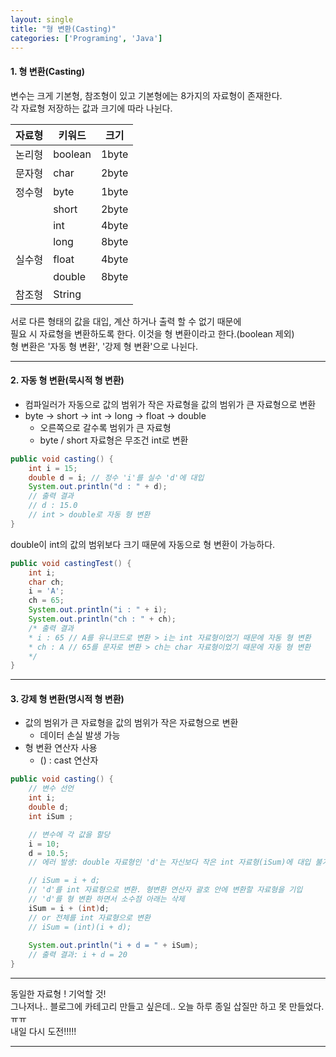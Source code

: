 ```yaml
---
layout: single
title: "형 변환(Casting)"
categories: ['Programing', 'Java']
---
```

   
#### 1. 형 변환(Casting)
변수는 크게 기본형, 참조형이 있고 기본형에는 8가지의 자료형이 존재한다.   
각 자료형 저장하는 값과 크기에 따라 나뉜다.   
   
|자료형|키워드|크기|
|------|---|---|
|논리형|boolean|1byte|
|문자형|char|2byte|
|정수형|byte|1byte|
||short|2byte|
||int|4byte|
||long|	8byte|
|실수형|float|4byte|
||double|8byte|
|참조형|String||   
   
서로 다른 형태의 값을 대입, 계산 하거나 출력 할 수 없기 때문에   
필요 시 자료형을 변환하도록 한다. 이것을 형 변환이라고 한다.(boolean 제외)   
형 변환은 '자동 형 변환', '강제 형 변환'으로 나뉜다.  
   
* * *
#### 2. 자동 형 변환(묵시적 형 변환)   
* 컴파일러가 자동으로 값의 범위가 작은 자료형을 값의 범위가 큰 자료형으로 변환   
* byte -> short -> int -> long -> float -> double
    * 오른쪽으로 갈수록 범위가 큰 자료형
    * byte / short 자료형은 무조건 int로 변환   

``` java
public void casting() {
    int i = 15;
    double d = i; // 정수 'i'를 실수 'd'에 대입
    System.out.println("d : " + d);
    // 출력 결과
    // d : 15.0
    // int > double로 자동 형 변환
}
```   
double이 int의 값의 범위보다 크기 때문에 자동으로 형 변환이 가능하다.   

``` java
public void castingTest() {
    int i;
    char ch;
    i = 'A';
    ch = 65;
    System.out.println("i : " + i);
    System.out.println("ch : " + ch);
    /* 출력 결과
    * i : 65 // A를 유니코드로 변환 > i는 int 자료형이었기 때문에 자동 형 변환
    * ch : A // 65를 문자로 변환 > ch는 char 자료형이었기 때문에 자동 형 변환
    */
}
```   
     
* * * 
#### 3. 강제 형 변환(명시적 형 변환)   
* 값의 범위가 큰 자료형을 값의 범위가 작은 자료형으로 변환   
    * 데이터 손실 발생 가능   
* 형 변환 연산자 사용   
    * () : cast 연산자   

``` java
public void casting() {
    // 변수 선언
    int i;
    double d;
    int iSum ;

    // 변수에 각 값을 할당
    i = 10;
    d = 10.5;
    // 에러 발생: double 자료형인 'd'는 자신보다 작은 int 자료형(iSum)에 대입 불가 > 강제 형 변환 필요

    // iSum = i + d;
    // 'd'를 int 자료형으로 변환. 형변환 연산자 괄호 안에 변환할 자료형을 기입
    // 'd'를 형 변환 하면서 소수점 아래는 삭제
    iSum = i + (int)d;
    // or 전체를 int 자료형으로 변환
    // iSum = (int)(i + d);
    
    System.out.println("i + d = " + iSum);
    // 출력 결과: i + d = 20
}
```   
   
* * *   
   
동일한 자료형 ! 기억할 것!   
그나저나.. 블로그에 카테고리 만들고 싶은데.. 오늘 하루 종일 삽질만 하고 못 만들었다.ㅠㅠ   
내일 다시 도전!!!!!   
   
      
***